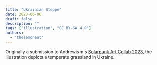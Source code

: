```yaml
---
title: "Ukrainian Steppe"
date: 2023-06-06
draft: false
description: ""
tags: ["illustration", "CC BY-SA 4.0"]
authors:
  - "thelemonaut"
---
```


Originally a submission to Andrewism's [Solarpunk Art Collab 2023](https://andrew-ism.tumblr.com/post/741342402945646592/solarpunk-art-2023-bioregions), the illustration depicts a temperate grassland in Ukraine.
